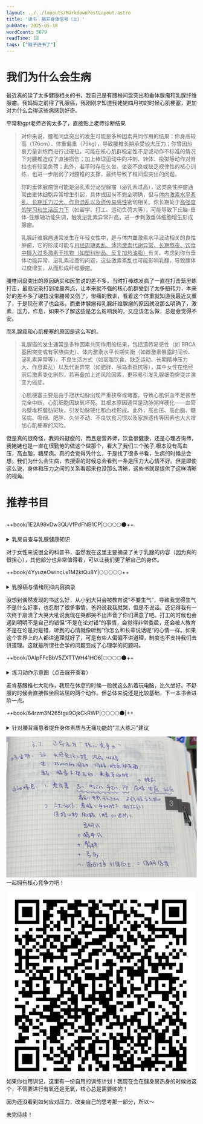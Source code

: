 ```yaml
---
layout: ../../layouts/MarkdownPostLayout.astro
title: '读书｜揭开身体信号（上）'
pubDate: 2025-05-18
wordCount: 5679
readTime: 18
tags: ["脑子进书了"]
---
```

# 我们为什么会生病
最近真的读了太多健康相关的书，我自己是有腰椎间盘突出和垂体腺瘤和乳腺纤维腺瘤。我妈妈之前得了乳腺癌，我刚刚才知道我姥姥四月初的时候心肌梗塞，更加对为什么会得这些病感到好奇。

平常和gpt老师咨询太多了，直接贴上老师诊断结果

> 对你来说，腰椎间盘突出的发生可能是多种因素共同作用的结果：你身高较高（176cm）、体重偏重（79kg），导致腰椎长期承受较大压力；你曾因热衷力量训练而进行过硬拉，可能在核心肌群稳定性不足或动作不标准的情况下对腰椎造成了直接损伤；加上棒球运动中的冲刺、转体、投掷等动作对脊柱也有较高负荷；此外，若平时存在久坐、坐姿不良或缺乏规律性的核心训练，也进一步削弱了对腰椎的支撑，最终导致了椎间盘突出的问题。
> 
> 你的垂体腺瘤很可能是泌乳素分泌型腺瘤（泌乳素过高），这类良性肿瘤通常由垂体细胞异常增生引起，具体成因尚不完全明确，但与<u>体内激素水平紊乱、长期压力过大、作息混乱以及遗传易感性</u>密切相关。你长期处于<u>高强度的学习和生活压力下</u>（如留学、打工、运动负荷大等），可能导致下丘脑-垂体-性腺轴功能失调，触发泌乳素异常升高，进一步刺激垂体细胞增生形成腺瘤。
> 
> 乳腺纤维腺瘤通常发生在年轻女性中，是与体内雌激素水平波动相关的良性肿瘤，它的形成可能与<u>月经周期紊乱、体内激素代谢异常、长期熬夜、饮食中摄入过多激素干扰物（如塑料制品、反复加热油脂）</u>有关。考虑到你有垂体功能异常、泌乳素过高的问题，这些激素紊乱也可能影响乳腺，导致腺体过度增生，从而形成纤维腺瘤。

腰椎间盘突出的原因确实和医生说的差不多，当时打棒球发疯了一直在打击笼里练打击，最高记录打到凌晨两点，让本来就不强的核心肌群受到了太多扭转力，本来好的差不多了硬拉没带腰带又伤了，惨痛的教训，看着这个体重就知道我最近又重了，于是现在累了也会疼。而垂体腺瘤和乳腺纤维腺瘤的原因就没那么明确了，激素，压力，作息，如果不了解这些是怎么影响我的，又应该怎么做，总是会觉得不安。

而乳腺癌和心肌梗塞的原因是这么写的。

> 乳腺癌的发生通常是多种因素共同作用的结果，包括遗传易感性（如 BRCA 基因突变或有家族病史）、体内激素水平长期失衡（如雌激素暴露时间长、泌乳素异常等）、不良生活方式（如高脂饮食、缺乏运动、长期精神压力大、作息紊乱）以及代谢异常（如肥胖、胰岛素抵抗等），其中女性在绝经前后激素变化剧烈，若再叠加上述风险因素，更容易引发乳腺细胞突变并演变为癌症。
> 
> 心肌梗塞主要是由于冠状动脉出现严重狭窄或堵塞，导致心肌供血不足甚至完全中断，心肌细胞因缺氧坏死。其根本原因通常是动脉粥样硬化——血管内壁堆积脂肪斑块，引发动脉硬化和血栓形成。此外，高血压、高血脂、糖尿病、吸烟、肥胖、久坐不动、不良饮食习惯以及家族遗传等因素也大大增加心肌梗塞的风险。

但是真的很奇怪，我妈妈挺瘦的，而且是营养师，饮食很健康，还是心理咨询师，我姥姥也是一直在很勤劳的做这个做那个，看大了我们三个孩子,根本没有高血压，高血脂，糖尿病。真的会觉得凭什么，于是找了很多书看，生病的时候总会想，我们为什么会生病，去搜索的时候总会看到一条是压力大心情不好。但是即使这么说，身体和压力之间的关系看起来也没那么清晰，这些书就是提供了这样清晰的视角。

# 推荐书目 

## 
++book/1E2A98vDw3QUVfPdFNB1CP|🌕🌕🌕🌕🌑++

<details>
<summary>乳房自查与乳腺健康知识</summary>

那么，应该如何进行<u>乳房自查</u>呢？可以将乳房视为两个时钟，左右各一个。从12点钟方向，也就是从乳房最上面开始，将食指和中指并拢，用指腹从乳房外侧向内侧像按压面团一样稍微用点儿力，边按压边移动。  

如果感觉有点儿疼，那是正常的，不代表乳房出了问题，所以暂时先把疼痛感抛在一边。从12点钟方向开始，指腹从外侧向内侧滑动，直到乳晕。你可以用左手查右侧乳房，用右手查左侧乳房，注意始终朝一个方向检查（我个人习惯顺时针进行）。最后，检查一下腋下，看一切是否正常。如果想达到120%的效果，还可以试着挤压一下乳头，看看是否有液体流出。总而言之，每侧乳房自查的时间大概有15秒就够了。

我们自己可以分辨良性、恶性吗？稍加练习就可以。就拿乳腺结节来说，良性结节的活动度良好，它们与周围组织无粘连，且和谐地镶嵌在组织间。当你来回推动它们的时候也不会引起皮肤凹陷或其他异常。良性结节还经常让人感觉疼痛，尤其是出现囊肿的时候。  
恶性结节则很少造成疼痛，它们就像石头或杏核一样出现在胸部，与周围组织界限不明显。

乳房最常见的良性病变就是<u>乳腺囊肿</u>。乳腺囊肿摸上去像小球或葡萄，可能造成疼痛或肿胀。据估计，约50%的育龄期女性乳房中有囊肿，且通常是无害的。当乳腺小叶充满液体时，乳腺中就会形成囊肿。乳腺囊肿就像快闪店一样突然出现，4～6周后又消失不见。在绝经前，女性乳房的任何部位长囊肿都是正常的。

乳腺囊肿有个“好朋友”叫<u>纤维腺瘤</u>，它们常常一起出现。纤维腺瘤是乳腺中小而结实的结节，几乎不会发生任何新陈代谢，就像一颗花生一样待在组织中。它们通常直径为0.5～2厘米，几乎不会恶变。因为乳腺囊肿和纤维腺瘤常一起出现，所以当我在临床上发现了一个纤维腺瘤后，总会再去找找看乳腺里有没有囊肿，基本上一找一个准。

<u>乳腺增生</u>的发生主要是乳腺对体内激素刺激的过度反应：月经周期正常的女性，子宫内膜会为胚胎的到来做好准备，而乳房作为将来的营养源也会早做准备。乳房在腺体上建造了新细胞，并让乳腺导管为新细胞提供了养分。如果最后没有怀孕，那么一切都会被撤除，细胞会死亡，然后被清除。这会导致组织变硬，即所谓的纤维化。如果因为受到激素的影响，乳腺导管中形成大量细胞，那么身体可能无法及时清理干净。这种细胞过度生长的情况就是增生。

<u>乳头溢液</u>也是一个无碍的症状。出现这种现象的原因有很多种：单侧溢液可能是因为乳腺囊性增生，囊液从乳腺导管排出；如果流出的是血性液体，大多是因为长了乳头状瘤，即乳腺导管内的良性增生物，但真正的诱发因素至今不明。乳头状瘤有较小的癌变风险，因此必须通过手术切除。双侧乳头都流出浑浊的液体可能意味着血液中泌乳素（促进母乳分泌的激素）含量过高。这种情况相对常见，可能是长了很小的垂体良性肿瘤的提示。这种泌乳素瘤还会引起月经不调和不孕，因此人们会试图通过服药将其缩小。遇到这种情况可以去内分泌科就诊，做颅脑磁共振检查可以确诊。

<u>乳腺癌</u>的高发年龄是50～70岁，这也是这个年龄段的女性每两年就要做乳腺钼靶检查筛查乳腺癌的原因。但光是这个年龄段的女性这样做还不够！据估计，30%的乳腺癌会发生在更年轻的女性身上。在德国，每位妇科医生都遇到过年龄在30～40岁的乳腺癌患者，甚至更年轻的都有。只有10%的乳腺癌患者有家族遗传病史。据估计，每9名女性中就有1名会患乳腺癌。乳腺癌是女性最常见的癌症类型，但不是致死率最高的——致死率比乳腺癌高的有心血管疾病、痴呆和糖尿病。

增加患乳腺癌的风险的因素有：
- 超重
- 每天饮酒
- 少吃蔬菜、大量吃肉的高脂肪饮食
- 服用激素含量过高的雌孕激素联合药物且服用时间过长
- 乳腺增生伴随细胞过度增生和细胞不典型增生
- 直系亲属得过乳腺癌

不会增加患乳腺癌的风险的因素有：
- 乳房瘀伤和乳腺钼靶检查
- 文胸过紧或者文胸有钢圈
- 乳房大！（无论乳房是大还是小，风险没区别）
- 乳房假体
- 二级亲属在比较高龄时患乳腺癌（遗传性乳腺癌通常在50岁之前发作）

</details>

对于女性来说很全的科普书，虽然我在这里主要摘录了关于乳腺的内容（因为真的很担心），其他部分也非常值得看，可以让我们更了解自己的身体。

++book/4YyuzeOwincLx1M2ktQu8Y|🌕🌕🌕🌕🌕++

<details>
<summary>乳腺癌与情绪压抑内容摘录</summary>

只有一小部分女性患乳腺癌的遗传风险很高，而且只有一小部分患乳腺癌的女性（大约7%）是由于遗传原因患上此病的。即使对于对此疾病有遗传易感性的人来说，也必须有环境因素发挥作用；即使具有与乳腺癌相关的3种基因之一，许多人也不会罹患恶性肿瘤。在绝大多数被诊断出患有乳腺癌的女性或男性中，遗传因素几乎或根本起不到任何作用。把激素和情绪分离开来是不可取的。将激素视为恶性肿瘤的促进剂或抑制剂的看法是完全正确的，认为它们的作用与压力完全无关则是不正确的。事实上，情绪诱发癌症的主要生物学途径之一就是通过激素的作用。一些激素，比如雌激素，会促进肿瘤生长；另一些激素则通过削弱免疫系统摧毁恶性细胞的能力来促进癌症的发展。

情绪也会直接调节免疫系统。美国国家癌症研究所(National Cancer Institute)的研究发现，能够表达愤怒、好斗、拥有更多社会支持的乳腺癌患者有着更为活跃的自然杀伤细胞（我们已知的一类重要的免疫细胞）。该细胞会攻击恶性细胞，而且能摧毁它们。与那些不自信或缺乏良好社交关系的女性相比，这些女性的乳腺癌扩散的概率明显低得多。研究人员发现，情感因素和社会参与比疾病本身的严重程度更能决定患者能否幸存。

几十年来的研究表明，在童年期与父母情感脱节或在成长过程中受到其他恶劣对待的女性更容易患上乳腺癌，比如倾向于压抑自己情绪（尤其是愤怒）的人，比如在成年后缺乏良好社会关系的人，比如那些利他的、强迫性地照料他人的人。在一项研究中，心理学家在不知道病理结果的情况下，访谈了入院接受乳腺活检的患者。仅凭这些心理因素，研究人员就能预测出多达94%的病例是否患有癌症。4一项在德国进行的类似研究将40名患有乳腺癌的女性与40名年龄、一般健康史和生活方式与其相近的对照组女性进行了对比。研究人员从心理学角度辨别患者是否患有乳腺癌的正确率高达96%。

1974年英国的一项研究发现，“极度压抑愤怒”是乳腺癌患者身上最常见的特征。研究人员连续观察了160名入院接受乳腺活检的女性。所有受试者均接受了详细的心理访谈和自陈式问卷调查。为了证实观察到的结果，她们的配偶或其他家庭成员也接受了单独访谈。由于心理测试是在活检前进行的，所以无论是这些女性还是访谈者都无法事先知道最终的诊断结果。“我们的主要发现是，乳腺癌的确诊与一种贯穿成年期的异常情绪释放行为模式存在着显著的关联。在大多数情况下，这种异常是对愤怒的极度压抑；对于40岁以上的患者，是对其他感情的极度抑制。”

1952年的一项针对乳腺癌患者的心理分析评估也得出了类似的结论。这些患者表现得“无法释放或妥善处理愤怒、攻击性或敌意（这些又被和蔼可亲的表象所掩盖）”。研究人员认为，患者未解决的冲突“通过否认和不切实际的自我牺牲行为表现出来”。

10年后的1976年，超过600名参与此研究的人死于癌症、心脏病、中风或其他疾病。导致死亡尤其是癌症死亡的最大风险因素是研究人员所称的理性和反情绪化，简称R/A。识别R/A的11个问题衡量了同一个特征：对愤怒的压抑。“对有关R/A的11个问题做出超过10个肯定回答的人，相较于其他平均只肯定回答了3个问题的人，有着高达40倍的癌症发病率。我们发现，在吸烟者中，除非一个人曾经对R/A问题做出10或11个肯定回答，否则他不会患上肺癌。这表明吸烟对肺部的任何影响基本上局限于‘少数易感人群’。

1. 我很少或从不对他人表达愤怒。

2. 即使感到愤怒，我也会尽力保持冷静和理性。

3. 我认为表达愤怒是不成熟或不恰当的行为。

4. 当我生气时，我倾向于压抑这种情绪，而不是表达出来。

5. 我相信控制情绪比表达情绪更重要。

6. 我很少让他人知道我感到愤怒或不满。

7. 我倾向于将愤怒转化为其他更积极的情绪。

8. 我认为情绪表达会导致冲突，因此应尽量避免。

9. 我在面对令人愤怒的情况时，通常选择沉默。

10. 我觉得表达愤怒会使我显得软弱或失控。

11. 我更倾向于通过理性分析来处理愤怒，而不是情绪发泄。

简而言之，要产生癌症，仅仅发生DNA损伤是不够的——DNA修复失败或存在调节性细胞死亡方面的损伤也是必要的。压力和情绪压抑对这两个过程都会产生影响。在我们思考癌变的第一阶段——启动时，茨尔文卡的调查结果和英国外科医生戴维·基森的发现提供了生理学方面的启示。1996年发表在《加拿大医学协会杂志》(Canadian Medical Association Journal)上的一篇分为两部分的文章回顾了PNI系统在健康和疾病中的作用。作者指出：“在健康人身上，神经免疫机制提供对感染、损伤、癌症的宿主防御，并控制着免疫和炎症的反应，这些都是预防疾病的前提。”11换句话说，疾病不是某种外部攻击的简单结果，而是在宿主的内部环境已经变得混乱的情况下，在脆弱的宿主体内发展起来的。

许多关于癌症的研究得出的最一致确定的风险因素是无法表达情感，尤其是与愤怒相关的情感。压抑愤怒并不是一种神秘地导致疾病的抽象情感特征。这是一个主要的危险因素，因为它增加了机体的生理压力。它不是单独产生作用的，而是与可能伴随它的其他危险因素（如绝望和缺乏社会支持）一起出现的。感受不到或无法表达“消极”情绪的人即使被朋友包围也会感到孤独，因为他看不到真实的自我。这种绝望感来自长期无法在内心最深处忠于自己。而绝望会导致无助，因为个体会感到自己所能做的任何事都不会带来任何改变。在一项研究中，受试者是没有症状的健康女性，她们只在常规体检中发现了异常的宫颈抹片。在不知道宫颈抹片检查结果的情况下，研究人员“仅通过一份区分不同情绪状态的问卷，就能以几乎75%的准确率预测出那些患有早期癌症的人”。他们发现，癌症最容易发生在那些“有无助倾向的性格”的女性身上，或者是在近6个月里有着无法消解的无助感和挫败感的女性身上。

“C型人格”(Type C)概念的首次提出也与黑色素瘤有关，C型人格是一组更容易在罹患癌症的人身上发现的性格特质的组合。A型人格的人被认为是“易怒、紧张、反应快、好斗、控制欲强的”，因而更容易患心脏病。B型人格代表平衡、温和的人，他们能够自如地感受和表达情感，不会在失控的情绪爆发中失去自我。C型人格被描述为“非常善于合作、有耐心、被动、缺乏自信和惯于接受……C型与B型人格有些相似，因为两者看起来都很随和、令人愉快，但是……B型人格的人能轻松表达愤怒、恐惧、悲伤和其他情绪，而C型人格的人会在努力保持坚强快乐外表的同时，压抑或抑制‘负面’情绪，尤其是愤怒”。

</details>

没想到偶然发现的书这么好，从小到大只会被教育说“不要生气”，导致我觉得生气不是什么好事，也忍耐了很多事情。爸妈说我我就哭，但是不说话。还记得我有一次终于崩溃了大哭大吼说我现在哭都哭不出声音了你们满意了吧。打工的时候也会遇到明明不是自己的错但“不是在论对错“的事情，会觉得非常委屈，还会被人教育不是在论是对是错，听到的心情就像听到“你怎么和长辈说话呢”的心情一样。如果这个世界上的人都讲道理就好了，可是有些人偏偏不讲道理，制度也不支持我们去讲道理。这就是所谓社会学的问题变成了心理学的问题吗。

++book/0AIpFFcBbV5ZXTTWH41HO6|🌕🌕🌕🌕🌑++

<details>
<summary>练习动作示意图（点击展开查看）</summary>

![](https://github.com/sikonn/picx-images-hosting/raw/master/album_temp_1747559658.6t7cfwo1op.png)  
![](https://github.com/sikonn/picx-images-hosting/raw/master/album_temp_1747559664.45hw5jv0d1.png)  
![](https://github.com/sikonn/picx-images-hosting/raw/master/album_temp_1747559671.8dx3fdl95f.png)  
![](https://github.com/sikonn/picx-images-hosting/raw/master/album_temp_1747559690.5xav0ged8x.png)  
![](https://github.com/sikonn/picx-images-hosting/raw/master/album_temp_1747559695.4cl40zh5sg.png)  
![](https://github.com/sikonn/picx-images-hosting/raw/master/album_temp_1747559701.4qrjrupgnh.png)  
![](https://github.com/sikonn/picx-images-hosting/raw/master/album_temp_1747559710.b94mld2fe.png)  

</details>

麦肯基腰椎七大动作，我现在休息的时候一般就这么趴着玩电脑，比久坐好。不舒服的时候会直接做坐屈站屈的两个动作。但总体来说还是比较基础，下一本书会进阶一点。

++book/64rzm3N265tge9OjkCkRWP|🌕🌕🌕🌕🌑|++

<details>
<summary>针对腰背痛患者提升身体素质与无痛功能的“三大练习”建议</summary>

### 三大核心练习：
1. 改良卷腹  
2. 侧桥  
3. 鸟狗式（四点支撑）

---

### 练习优势
- 同时建立肌肉能力、稳定性与控制能力  
- 保护腰背，防止损伤  
- 几小时内减少关节微小疼痛  
- 增强耐力，有助将引发疼痛的活动重新纳入生活

---

### 练习原则
- 找到适合自己的起始强度，逐步进阶  
- 每个动作保持约10秒，降低肌肉痉挛风险  
- 使用“倒金字塔”模式设定组数与次数  
- 采用重复且短时的练习，避免罕见且长时间动作  
- 无痛练习总时长可分段进行（例如一天分3段，每段6分钟，共18分钟）

---

### 五个重要提示
1. **每天坚持练习。**  
2. **避免起床后立刻练习，最佳时间为早上10点至晚餐前。**  
   睡前不建议练习，体力不足难以受益。  
3. **控制每次练习量。**  
   背部最弱者开始时练习时间极短，一天内多次短练习更有效。练习量提升后，可减少次数增加时长。  
4. **核心要撑起收紧，避免塌陷或吸气腹腔。**  
   练习时全力获得稳定核心，减少疼痛。  
5. **脊柱保持无痛姿势，运动由肩膀和髋关节完成，避免脊柱运动。**

</details>


![](https://github.com/sikonn/picx-images-hosting/raw/master/IMG_0813.32i6uoldof.JPG)
一起拥有核心竞争力吧！

![](https://github.com/sikonn/picx-images-hosting/raw/master/IMG_0812.7snft36g53.jpg)
如果你也用训记，这里有一份自用的训练计划！我现在会在健身房热身的时候做这个，不管要进行有氧还是无氧，核心总是需要练的！

因为还没看到如何应对压力，改变自己的思考那一部分，所以～

未完待续！